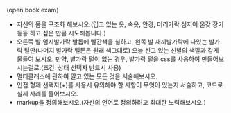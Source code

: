 (open book exam)
- 자신의 몸을 구조화 해보시오.(입고 있는 옷, 속옷, 안경, 머리카락 심지어 온갖 장기 등등 하고 싶은 만큼 시도해봅니다.)
- 오른쪽 발 엄지발가락 발톱에 빨간색을 칠하고, 왼쪽 발 새끼발가락에 나있는 발가락 털만(나머지 발가락 털든은 원래 색그대로) 오늘 신고 있는 신발의 색깔과 같게 물들여 보시오. 만약, 발가락 털이 없는 경우, 발가락 털을 css를 사용하여 만들어보시는걸로.(조건: 상태 선택자 반드시 사용)
- 멀티클래스에 관하여 알고 있는 모든 것을 서술해보시오.
- 인접 형제 선택자(+)를 사용시 유의해야 할 사항이 무엇이 있는지 서술하고, 코드로 실제 사례를 들어보시오.
- markup을 정의해보시오.(자신의 언어로 정의하려고 최대한 노력해보시오.)

